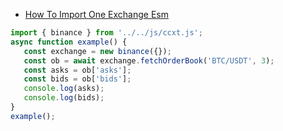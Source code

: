 - [How To Import One Exchange Esm](./examples/js/)


 ```javascript
 import { binance } from '../../js/ccxt.js';
async function example() {
    const exchange = new binance({});
    const ob = await exchange.fetchOrderBook('BTC/USDT', 3);
    const asks = ob['asks'];
    const bids = ob['bids'];
    console.log(asks);
    console.log(bids);
}
example();
 
```